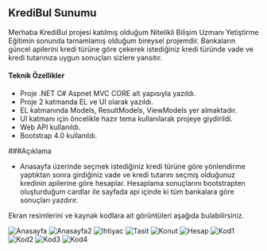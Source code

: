 ## KrediBul Sunumu

Merhaba KrediBul projesi katılmış olduğum Nitelikli Bilişim Uzmanı Yetiştirme Eğitimin sonunda tamamlamış olduğum bireysel projemdir. Bankaların güncel apilerini kredi türüne göre çekerek istediğiniz kredi türünde vade ve kredi tutarınıza uygun sonuçları sizlere yansıtır.

#### Teknik Özellikler
- Proje .NET C# Aspnet MVC CORE alt yapısıyla yazıldı.
- Proje 2 katmanda EL ve UI olarak yazıldı.
- EL katmanında Models, ResultModels, ViewModels yer almaktadır.
- UI katmanı için öncelikle hazır tema kullanılarak projeye giydirildi.
- Web API kullanıldı.
- Bootstrap 4.0 kullanıldı.

###Açıklama

- Anasayfa üzerinde seçmek istediğiniz kredi türüne göre yönlendirme yaptıktan sonra girdiğiniz vade ve kredi tutarını seçmiş olduğunuz kredinin apilerine göre hesaplar. Hesaplama sonuçlarını bootstrapten oluşturduğum cardlar ile sayfada api içinde ki tüm bankalara göre sonuçları yazdırır.

Ekran resimlerini ve kaynak kodlara ait görüntüleri aşağıda bulabilirsiniz.

![Anasayfa](https://github.com/yusufkenankalkan/KrediBul-Sunumu/assets/125995539/33b9b05b-dc1d-4bd0-bdbd-9d83e4e9beeb)
![Anasayfa2](https://github.com/yusufkenankalkan/KrediBul-Sunumu/assets/125995539/f8decbde-b72e-4f51-8f79-c1015a081325)
![Ihtiyac](https://github.com/yusufkenankalkan/KrediBul-Sunumu/assets/125995539/30a7f4ee-ce24-447b-93ce-34f9a1aed547)
![Tasit](https://github.com/yusufkenankalkan/KrediBul-Sunumu/assets/125995539/1f26401c-f284-4a51-bf55-c81a92aef6ea)
![Konut](https://github.com/yusufkenankalkan/KrediBul-Sunumu/assets/125995539/37d56310-637c-4c47-8e06-cd30128bdffb)
![Hesap](https://github.com/yusufkenankalkan/KrediBul-Sunumu/assets/125995539/4818bb03-19ed-4aeb-a372-c60947e56e29)
![Kod1](https://github.com/yusufkenankalkan/KrediBul-Sunumu/assets/125995539/a98cfbe7-4846-41bc-bdf6-ccb556f408e6)
![Kod2](https://github.com/yusufkenankalkan/KrediBul-Sunumu/assets/125995539/d290a0bb-e678-4c52-98b5-286c51d18ef9)
![Kod3](https://github.com/yusufkenankalkan/KrediBul-Sunumu/assets/125995539/2a8761fd-e77b-42bb-a73c-a8f6650bcd4e)
![Kod4](https://github.com/yusufkenankalkan/KrediBul-Sunumu/assets/125995539/c995e358-6b07-45ec-ba7b-9756da298652)
